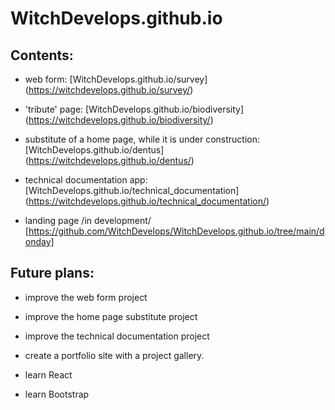 # WitchDevelops.github.io

## Contents:

* web form: [WitchDevelops.github.io/survey] (https://witchdevelops.github.io/survey/)

* 'tribute' page: [WitchDevelops.github.io/biodiversity] (https://witchdevelops.github.io/biodiversity/)

* substitute of a home page, while it is under construction: [WitchDevelops.github.io/dentus] (https://witchdevelops.github.io/dentus/)

* technical documentation app: [WitchDevelops.github.io/technical_documentation] (https://witchdevelops.github.io/technical_documentation/)

* landing page /in development/ [https://github.com/WitchDevelops/WitchDevelops.github.io/tree/main/donday]

## Future plans:

* improve the web form project

* improve the home page substitute project

* improve the technical documentation project

* create a portfolio site with a project gallery.

* learn React

* learn Bootstrap

